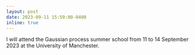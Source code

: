 ```yaml
---
layout: post
date: 2023-09-11 15:59:00-0400
inline: true
---
```


I will attend the Gaussian process summer school from 11 to 14 September 2023 at the University of Manchester.
